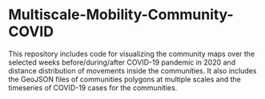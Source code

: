 # Multiscale-Mobility-Community-COVID

This repository includes code for visualizing the community maps over the selected weeks before/during/after COVID-19 pandemic in 2020 and distance distribution of movements inside the communities. 
It also includes the GeoJSON files of communities polygons at multiple scales and the timeseries of COVID-19 cases for the communities. 
